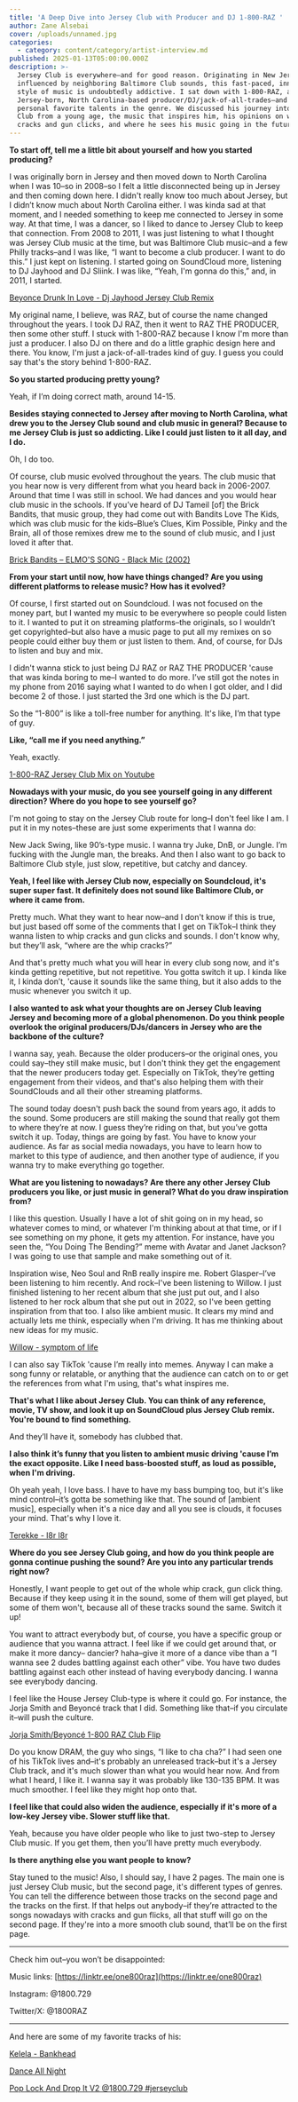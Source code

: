 ```yaml
---
title: 'A Deep Dive into Jersey Club with Producer and DJ 1-800-RAZ '
author: Zane Alsebai
cover: /uploads/unnamed.jpg
categories:
  - category: content/category/artist-interview.md
published: 2025-01-13T05:00:00.000Z
description: >-
  Jersey Club is everywhere—and for good reason. Originating in New Jersey and
  influenced by neighboring Baltimore Club sounds, this fast-paced, innovative
  style of music is undoubtedly addictive. I sat down with 1-800-RAZ, a
  Jersey-born, North Carolina-based producer/DJ/jack-of-all-trades–and one of my
  personal favorite talents in the genre. We discussed his journey into Jersey
  Club from a young age, the music that inspires him, his opinions on whip
  cracks and gun clicks, and where he sees his music going in the future.
---
```


**To start off, tell me a little bit about yourself and how you started producing?**

I was originally born in Jersey and then moved down to North Carolina when I was 10–so in 2008–so I felt a little disconnected being up in Jersey and then coming down here. I didn't really know too much about Jersey, but I didn’t know much about North Carolina either. I was kinda sad at that moment, and I needed something to keep me connected to Jersey in some way. At that time, I was a dancer, so I liked to dance to Jersey Club to keep that connection. From 2008 to 2011, I was just listening to what I thought was Jersey Club music at the time, but was Baltimore Club music–and a few Philly tracks–and I was like, “I want to become a club producer. I want to do this.” I just kept on listening. I started going on SoundCloud more, listening to DJ Jayhood and DJ Sliink. I was like, “Yeah, I'm gonna do this,” and, in 2011, I started.

[Beyonce Drunk In Love - Dj Jayhood Jersey Club Remix](https://soundcloud.com/djjayhood973/beyonce-drunk-in-love-dj)

My original name, I believe, was RAZ, but of course the name changed throughout the years. I took DJ RAZ, then it went to RAZ THE PRODUCER, then some other stuff. I stuck with 1-800-RAZ because I know I'm more than just a producer. I also DJ on there and do a little graphic design here and there. You know, I'm just a jack-of-all-trades kind of guy. I guess you could say that's the story behind 1-800-RAZ.

**So you started producing pretty young?**

Yeah, if I’m doing correct math, around 14-15.

**Besides staying connected to Jersey after moving to North Carolina, what drew you to the Jersey Club sound and club music in general? Because to me Jersey Club is just so addicting. Like I could just listen to it all day, and I do.**

Oh, I do too.

Of course, club music evolved throughout the years. The club music that you hear now is very different from what you heard back in 2006-2007. Around that time I was still in school. We had dances and you would hear club music in the schools. If you’ve heard of DJ Tameil \[of] the Brick Bandits, that music group, they had come out with Bandits Love The Kids, which was club music for the kids–Blue’s Clues, Kim Possible, Pinky and the Brain, all of those remixes drew me to the sound of club music, and I just loved it after that. 

[Brick Bandits – ELMO'S SONG - Black Mic (2002)](https://soundcloud.com/brickbandits/e-l-m-os-s-o-n-g-black-mic-2002)

**From your start until now, how have things changed? Are you using different platforms to release music? How has it evolved?**

Of course, I first started out on Soundcloud. I was not focused on the money part, but I wanted my music to be everywhere so people could listen to it. I wanted to put it on streaming platforms–the originals, so I wouldn’t get copyrighted–but also have a music page to put all my remixes on so people could either buy them or just listen to them. And, of course, for DJs to listen and buy and mix. 

I didn't wanna stick to just being DJ RAZ or RAZ THE PRODUCER 'cause that was kinda boring to me–I wanted to do more. I’ve still got the notes in my phone from 2016 saying what I wanted to do when I got older, and I did become 2 of those. I just started the 3rd one which is the DJ part.

So the “1-800” is like a toll-free number for anything. It's like, I’m that type of guy. 

**Like, “call me if you need anything.”**

Yeah, exactly. 

[1-800-RAZ Jersey Club Mix on Youtube](https://www.youtube.com/embed/ctwXEl-dfME?si=koSVReU8q_KjAzcY)

**Nowadays with your music, do you see yourself going in any different direction? Where do you hope to see yourself go?**

I'm not going to stay on the Jersey Club route for long–I don't feel like I am. I put it in my notes–these are just some experiments that I wanna do: 

New Jack Swing, like 90’s-type music. I wanna try Juke, DnB, or Jungle. I’m fucking with the Jungle man, the breaks. And then I also want to go back to Baltimore Club style, just slow, repetitive, but catchy and dancey. 

**Yeah, I feel like with Jersey Club now, especially on Soundcloud, it's super super fast. It definitely does not sound like Baltimore Club, or where it came from.**

Pretty much. What they want to hear now–and I don't know if this is true, but just based off some of the comments that I get on TikTok–I think they wanna listen to whip cracks and gun clicks and sounds. I don't know why, but they’ll ask, “where are the whip cracks?” 

And that's pretty much what you will hear in every club song now, and it's kinda getting repetitive, but not repetitive. You gotta switch it up. I kinda like it, I kinda don’t, 'cause it sounds like the same thing, but it also adds to the music whenever you switch it up. 

**I also wanted to ask what your thoughts are on Jersey Club leaving Jersey and becoming more of a global phenomenon. Do you think people overlook the original producers/DJs/dancers in Jersey who are the backbone of the culture?**

I wanna say, yeah. Because the older producers–or the original ones, you could say–they still make music, but I don't think they get the engagement that the newer producers today get. Especially on TikTok, they’re getting engagement from their videos, and that's also helping them with their SoundClouds and all their other streaming platforms. 

The sound today doesn't push back the sound from years ago, it adds to the sound. Some producers are still making the sound that really got them to where they’re at now. I guess they’re riding on that, but you’ve gotta switch it up. Today, things are going by fast. You have to know your audience. As far as social media nowadays, you have to learn how to market to this type of audience, and then another type of audience, if you wanna try to make everything go together. 

**What are you listening to nowadays? Are there any other Jersey Club producers you like, or just music in general? What do you draw inspiration from?**

I like this question. Usually I have a lot of shit going on in my head, so whatever comes to mind, or whatever I'm thinking about at that time, or if I see something on my phone, it gets my attention. For instance, have you seen the, “You Doing The Bending?” meme with Avatar and Janet Jackson? I was going to use that sample and make something out of it.

Inspiration wise, Neo Soul and RnB really inspire me. Robert Glasper–I’ve been listening to him recently. And rock–I've been listening to Willow. I just finished listening to her recent album that she just put out, and I also listened to her rock album that she put out in 2022, so I've been getting inspiration from that too. I also like ambient music. It clears my mind and actually lets me think, especially when I'm driving. It has me thinking about new ideas for my music. 

[Willow - symptom of life](https://open.spotify.com/embed/track/70nmpLYSyZ58QTUzUiB1VA?utm_source=generator)

I can also say TikTok 'cause I’m really into memes. Anyway I can make a song funny or relatable, or anything that the audience can catch on to or get the references from what I'm using, that's what inspires me. 

**That's what I like about Jersey Club. You can think of any reference, movie, TV show, and look it up on SoundCloud plus Jersey Club remix. You're bound to find something.**

And they’ll have it, somebody has clubbed that. 

**I also think it’s funny that you listen to ambient music driving 'cause I’m the exact opposite. Like I need bass-boosted stuff, as loud as possible, when I'm driving.**

Oh yeah yeah, I love bass. I have to have my bass bumping too, but it's like mind control–it’s gotta be something like that. The sound of \[ambient music], especially when it's a nice day and all you see is clouds, it focuses your mind. That's why I love it.

[Terekke - l8r l8r](https://open.spotify.com/embed/track/77tLlkMyrgvMYb8T9kd7YL?utm_source=generator)

**Where do you see Jersey Club going, and how do you think people are gonna continue pushing the sound? Are you into any particular trends right now?**

Honestly, I want people to get out of the whole whip crack, gun click thing. Because if they keep using it in the sound, some of them will get played, but some of them won't, because all of these tracks sound the same. Switch it up!

You want to attract everybody but, of course, you have a specific group or audience that you wanna attract. I feel like if we could get around that, or make it more dancy– dancier? haha–give it more of a dance vibe than a “I wanna see 2 dudes battling against each other” vibe. You have two dudes battling against each other instead of having everybody dancing. I wanna see everybody dancing. 

I feel like the House Jersey Club-type is where it could go. For instance, the Jorja Smith and Beyoncé track that I did. Something like that–if you circulate it–will push the culture. 

[Jorja Smith/Beyoncé 1-800 RAZ Club Flip](https://soundcloud.com/1800-729/little-things-exposing-americas-problems-jorja-x-beyonce-jersey-club-flip-1800729)

Do you know DRAM, the guy who sings, “I like to cha cha?” I had seen one of his TikTok lives and–it's probably an unreleased track–but it's a Jersey Club track, and it's much slower than what you would hear now. And from what I heard, I like it. I wanna say it was probably like 130-135 BPM. It was much smoother. I feel like they might hop onto that. 

**I feel like that could also widen the audience, especially if it's more of a low-key Jersey vibe. Slower stuff like that.**

Yeah, because you have older people who like to just two-step to Jersey Club music. If you get them, then you’ll have pretty much everybody. 

**Is there anything else you want people to know?**

Stay tuned to the music! Also, I should say, I have 2 pages. The main one is just Jersey Club music, but the second page, it's different types of genres. You can tell the difference between those tracks on the second page and the tracks on the first. If that helps out anybody–if they’re attracted to the songs nowadays with cracks and gun flicks, all that stuff will go on the second page. If they're into a more smooth club sound, that’ll be on the first page. 

***

Check him out–you won’t be disappointed:

Music links: [https://linktr.ee/one800raz](https://linktr.ee/one800raz)

Instagram: @1800.729

Twitter/X: @1800RAZ

***

And here are some of my favorite tracks of his:

[Kelela - Bankhead](https://soundcloud.com/1800-729/kelela-bankhead-jersey-club-140-1800729)

[Dance All Night](https://soundcloud.com/1800-729/dance-all-night-pisces-szn)

[Pop Lock And Drop It V2 @1800.729 #jerseyclub](https://soundcloud.com/one-800-raz/pop-lock-and-drop-it-v2-1800729-jerseyclub)
